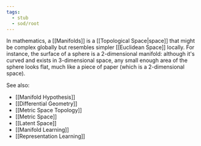 ```yaml
---
tags:
  - stub
  - sod/root
---
```


In mathematics, a [[Manifolds]] is a [[Topological Space|space]] that might be complex globally but resembles simpler [[Euclidean Space]] locally. For instance, the surface of a sphere is a 2-dimensional manifold: although it's curved and exists in 3-dimensional space, any small enough area of the sphere looks flat, much like a piece of paper (which is a 2-dimensional space).

See also: 
* [[Manifold Hypothesis]]
* [[Differential Geometry]]
* [[Metric Space Topology]]
* [[Metric Space]]
* [[Latent Space]]
* [[Manifold Learning]]
* [[Representation Learning]]